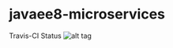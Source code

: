 # javaee8-microservices
Travis-CI Status
![alt tag](https://travis-ci.org/charliers/javaee8-microservices.svg?branch=master)